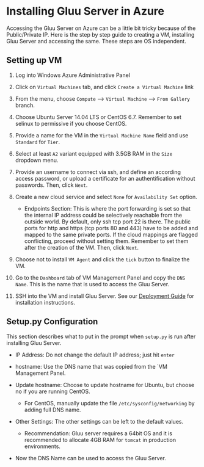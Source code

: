# Installing Gluu Server in Azure

Accessing the Gluu Server on Azure can be a little bit tricky because of
the Public/Private IP. Here is the step by step guide to creating a VM,
installing Gluu Server and accessing the same. These steps are OS
independent.

## Setting up VM

1. Log into Windows Azure Administrative Panel

2. Click on `Virtual Machines` tab, and click `Create a Virtual Machine` link

3. From the menu, choose `Compute` --> `Virtual Machine` --> `From Gallery` branch.

4. Choose Ubuntu Server 14.04 LTS or CentOS 6.7. Remember to set selinux
   to permissive if you choose CentOS.

5. Provide a name for the VM in the `Virtual Machine Name` field and use
`Standard` for `Tier`.

6. Select at least `A2` variant equipped with 3.5GB RAM in the `Size`
dropdown menu.

7. Provide an username to connect via ssh, and define an according
   access password, or upload a certificate for an authentification 
   without passwords. Then, click `Next`.

8. Create a new cloud service and select `None` for `Availability Set`
   option.
	* Endpoints Section: This is where the port forwarding is set so 
      that the internal IP address could be selectively reachable from 
      the outside world. By default, only ssh tcp port 22 is there. The
      public ports for http and https (tcp ports 80 and 443) have to be 
      added and mapped to the same private ports. If the cloud mappings
      are flagged conflicting, proceed without setting them. Remember to 
      set them after the creation of the VM. Then, click `Next`.

9. Choose not to install `VM Agent` and click the `tick` button to
   finalize the VM.

10. Go to the `Dashboard` tab of VM Management Panel and copy the `DNS
    Name`. This is the name that is used to access the Gluu Server.

11. SSH into the VM and install Gluu Server. See our [Deployment
Guide](http://www.gluu.org/docs/admin-guide/deployment/) for
installation instructions.

## Setup.py Configuration

This section describes what to put in the prompt when `setup.py` is run
after installing Gluu Server.

* IP Address: Do not change the default IP address; just hit `enter`

* hostname: Use the DNS name that was copied from the `VM Management Panel.

* Update hostname: Choose to update hostname for Ubuntu, but choose no
if you are running CentOS.
	* For CentOS, manually update the file `/etc/sysconfig/networking`
	by adding full DNS name.

* Other Settings: The other settings can be left to the default values.
	* Recommendation: Gluu server requires a 64bit OS and it is recommended to allocate 4GB RAM for `tomcat` in production environments.

* Now the DNS Name can be used to access the Gluu Server.
